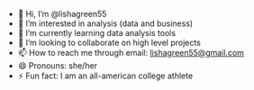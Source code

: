 - 👋 Hi, I’m @lishagreen55
- 👀 I’m interested in analysis (data and business)
- 🌱 I’m currently learning data analysis tools
- 💞️ I’m looking to collaborate on high level projects
- 📫 How to reach me through email: lishagreen55@gmail.com
- 😄 Pronouns: she/her
- ⚡ Fun fact: I am an all-american college athlete

<!---
lishagreen55/lishagreen55 is a ✨ special ✨ repository because its `README.md` (this file) appears on your GitHub profile.
You can click the Preview link to take a look at your changes.
--->
